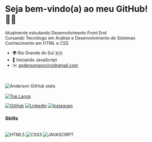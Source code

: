 # Seja bem-vindo(a) ao meu GitHub! 👋🏼

Atualmente estudando Desenvolvimento Front End<br>
Cursando Tecnólogo em Análise e Desenvolvimento de Sistemas<br>
Conhecimento em HTML e CSS

- 🌍 Rio Grande do Sul 🇧🇷
- 🧠 Iniciando JavaScript
- ✉️ andersongonclvz@gmail.com
<br>

![Anderson GitHub stats](https://github-readme-stats.vercel.app/api?username=andersongonclvz&show_icons=true&theme=github_dark )<br>
<br>
[![Top Langs](https://github-readme-stats.vercel.app/api/top-langs/?username=andersongonclvz&layout=compact&theme=github_dark)](https://github.com/andersongonclvz/github-readme-stats)

[![GitHub](https://img.shields.io/badge/GitHub-100000?style=for-the-badge&logo=github&logoColor=white)](https://github.com/andersongonclvz)
[![Linkedin](https://img.shields.io/badge/LinkedIn-0077B5?style=for-the-badge&logo=linkedin&logoColor=white)](https://www.linkedin.com/in/andersongonclvz/)
[![Instagram](https://img.shields.io/badge/Instagram-E4405F?style=for-the-badge&logo=instagram&logoColor=white)](https://www.instagram.com/andersongonclvz/)

### Skills

<div style="display: inline_block"><br>
    <img align="center" alt="HTML5" src="https://img.shields.io/badge/HTML5-E34F26?style=for-the-badge&logo=html5&logoColor=white">
    <img align="center" alt="CSS3" src="https://img.shields.io/badge/CSS3-1572B6?style=for-the-badge&logo=css3&logoColor=white">
    <img align="center" alt="JAVASCRIPT" src="https://img.shields.io/badge/JavaScript-F7DF1E?style=for-the-badge&logo=javascript&logoColor=black">
</div>
